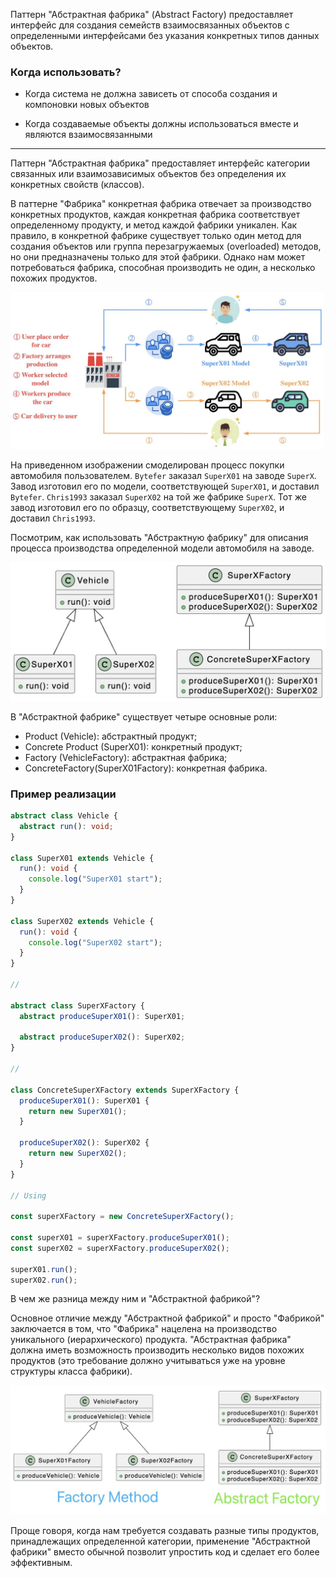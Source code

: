
Паттерн "Абстрактная фабрика" (Abstract Factory) предоставляет интерфейс для создания семейств взаимосвязанных объектов с определенными интерфейсами без указания конкретных типов данных объектов.

### Когда использовать?

- Когда система не должна зависеть от способа создания и компоновки новых объектов

- Когда создаваемые объекты должны использоваться вместе и являются взаимосвязанными


---

Паттерн "Абстрактная фабрика" предоставляет интерфейс категории связанных или взаимозависимых объектов без определения их конкретных свойств (классов).

В паттерне "Фабрика" конкретная фабрика отвечает за производство конкретных продуктов, каждая конкретная фабрика соответствует определенному продукту, и метод каждой фабрики уникален. Как правило, в конкретной фабрике существует только один метод для создания объектов или группа перезагружаемых (overloaded) методов, но они предназначены только для этой фабрики. Однако нам может потребоваться фабрика, способная производить не один, а несколько похожих продуктов.

![Alt text](./assets/Абстрактная%20фабрика%20~%20Abstract%20Factory%201.png)

На приведенном изображении смоделирован процесс покупки автомобиля пользователем. `Bytefer` заказал `SuperX01` на заводе `SuperX`. Завод изготовил его по модели, соответствующей `SuperX01`, и доставил `Bytefer`. `Chris1993` заказал `SuperX02` на той же фабрике `SuperX`. Тот же завод изготовил его по образцу, соответствующему `SuperX02`, и доставил `Chris1993`.

Посмотрим, как использовать "Абстрактную фабрику" для описания процесса производства определенной модели автомобиля на заводе.

![Alt text](./assets/Абстрактная%20фабрика%20~%20Abstract%20Factory%202.png)

В "Абстрактной фабрике" существует четыре основные роли:

- Product (Vehicle): абстрактный продукт;
- Concrete Product (SuperX01): конкретный продукт;
- Factory (VehicleFactory): абстрактная фабрика;
- ConcreteFactory(SuperX01Factory): конкретная фабрика.

### Пример реализации

```ts
abstract class Vehicle {
  abstract run(): void;
}

class SuperX01 extends Vehicle {
  run(): void {
    console.log("SuperX01 start");
  }
}

class SuperX02 extends Vehicle {
  run(): void {
    console.log("SuperX02 start");
  }
}

// 

abstract class SuperXFactory {
  abstract produceSuperX01(): SuperX01;

  abstract produceSuperX02(): SuperX02;
}

// 

class ConcreteSuperXFactory extends SuperXFactory {
  produceSuperX01(): SuperX01 {
    return new SuperX01();
  }

  produceSuperX02(): SuperX02 {
    return new SuperX02();
  }
}

// Using

const superXFactory = new ConcreteSuperXFactory();

const superX01 = superXFactory.produceSuperX01();
const superX02 = superXFactory.produceSuperX02();

superX01.run();
superX02.run();
```


В чем же разница между ним и "Абстрактной фабрикой"?

Основное отличие между "Абстрактной фабрикой" и просто "Фабрикой" заключается в том, что "Фабрика" нацелена на производство уникального (иерархического) продукта. "Абстрактная фабрика" должна иметь возможность производить несколько видов похожих продуктов (это требование должно учитываться уже на уровне структуры класса фабрики).

![Alt text](./assets/Абстрактная%20фабрика%20~%20Abstract%20Factory%203.png)

Проще говоря, когда нам требуется создавать разные типы продуктов, принадлежащих определенной категории, применение "Абстрактной фабрики" вместо обычной позволит упростить код и сделает его более эффективным.
